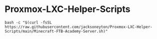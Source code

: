 # Proxmox-LXC-Helper-Scripts

```
bash -c "$(curl -fsSL https://raw.githubusercontent.com/jacksoneyton/Proxmox-LXC-Helper-Scripts/main/Minecraft-FTB-Academy-Server.sh)"
```
